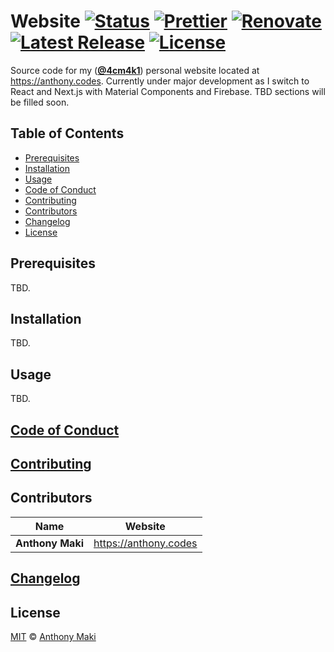 # Website [![Status](https://img.shields.io/website-up-down-green-red/https/anthony.codes.svg?label=status&style=flat-square)](https://anthony.codes) [![Prettier](https://img.shields.io/badge/code_style-prettier-ff69b4.svg?style=flat-square)](https://prettier.io/) [![Renovate](https://img.shields.io/badge/renovate-enabled-1f8ceb.svg?style=flat-square)](https://renovatebot.com/) [![Latest Release](https://img.shields.io/github/release/4cm4k1/website/all.svg?style=flat-square)](https://github.com/4cm4k1/website/releases) [![License](https://img.shields.io/github/license/4cm4k1/website.svg?style=flat-square)](license)

Source code for my ([**@4cm4k1**](https://github.com/4cm4k1)) personal website located at <https://anthony.codes>. Currently under major development as I switch to React and Next.js with Material Components and Firebase. TBD sections will be filled soon.

## Table of Contents

- [Prerequisites](#prerequisites)
- [Installation](#installation)
- [Usage](#usage)
- [Code of Conduct](#code-of-conduct)
- [Contributing](#contributing)
- [Contributors](#contributors)
- [Changelog](#changelog)
- [License](#license)

## Prerequisites

TBD.

## Installation

TBD.

## Usage

TBD.

## [Code of Conduct](.github/code_of_conduct.md)

## [Contributing](.github/contributing.md)

## Contributors

| Name             | Website                 |
| ---------------- | ----------------------- |
| **Anthony Maki** | <https://anthony.codes> |

## [Changelog](changelog.md)

## License

[MIT](license) © [Anthony Maki](https://anthony.codes)
